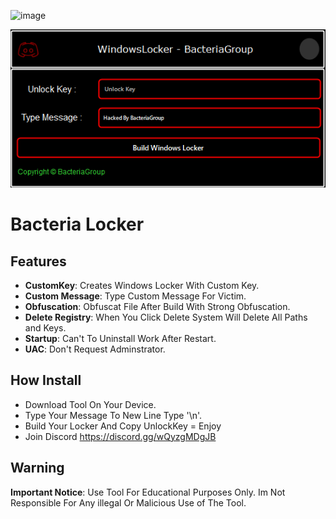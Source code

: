 ![image](https://github.com/user-attachments/assets/d2d5a5fe-2bdb-4d88-9bc2-2d7d8c04d00f)
<p align="center">
  <img src="https://github.com/BacteriaGroup/WindowsLocker/blob/main/Exmple.png" alt="Image">
</p>

# Bacteria Locker
## Features

- **CustomKey**: Creates Windows Locker With Custom Key.
- **Custom Message**: Type Custom Message For Victim.
- **Obfuscation**: Obfuscat File After Build With Strong Obfuscation.
- **Delete Registry**: When You Click Delete System Will Delete All Paths and Keys.
- **Startup**: Can't To Uninstall Work After Restart.
- **UAC**: Don't Request Adminstrator.
## How Install

- Download Tool On Your Device.
- Type Your Message To New Line Type '\n'.
- Build Your Locker And Copy UnlockKey = Enjoy
- Join Discord https://discord.gg/wQyzgMDgJB

## Warning

**Important Notice**: Use Tool For Educational Purposes Only. Im Not Responsible For Any illegal Or Malicious Use of The Tool.

